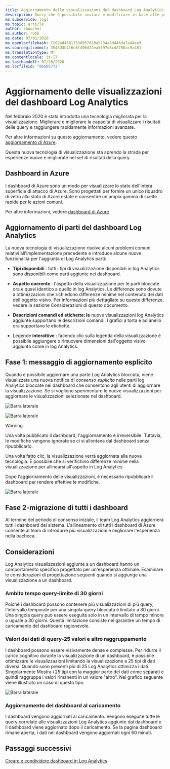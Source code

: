 ```yaml
---
title: Aggiornamento delle visualizzazioni del dashboard Log Analytics
description: Query che è possibile avviare e modificare in base alle proprie esigenze
ms.subservice: logs
ms.topic: article
author: rboucher
ms.author: robb
ms.date: 07/01/2020
ms.openlocfilehash: f2824d46917536957839a5734a8d446da7a44ee9
ms.sourcegitcommit: 3543d3b4f6c6f496d22ea5f97d8cd2700ac9a481
ms.translationtype: MT
ms.contentlocale: it-IT
ms.lasthandoff: 07/20/2020
ms.locfileid: "86505772"
---
```

# <a name="upgrading-your-log-analytics-dashboard-visualizations"></a>Aggiornamento delle visualizzazioni del dashboard Log Analytics

Nel febbraio 2020 è stata introdotta una tecnologia migliorata per la visualizzazione. Migliorare e migliorare la capacità di visualizzare i risultati delle query e raggiungere rapidamente informazioni avanzate. 

Per altre informazioni su questo aggiornamento, vedere questo [aggiornamento di Azure](https://azure.microsoft.com/updates/azure-monitor-log-analytics-upgraded-results-visualization/). 

Questa nuova tecnologia di visualizzazione sta aprendo la strada per esperienze nuove e migliorate nel set di risultati della query. 

## <a name="dashboards-in-azure"></a>Dashboard in Azure

I dashboard di Azure sono un modo per visualizzare lo stato dell'intera superficie di attacco di Azure. Sono progettati per fornire un unico riquadro di vetro allo stato di Azure estate e consentire un'ampia gamma di scelte rapide per le azioni comuni. 

Per altre informazioni, vedere [dashboard di Azure](../../azure-portal/azure-portal-dashboards.md)


## <a name="upgrading-log-analytics-dashboard-parts"></a>Aggiornamento di parti del dashboard Log Analytics

La nuova tecnologia di visualizzazione risolve alcuni problemi comuni relativi all'implementazione precedente e introduce alcune nuove funzionalità per l'aggiunta di Log Analytics parti: 

- **Tipi disponibili** : tutti i tipi di visualizzazione disponibili in log Analytics sono disponibili come parti aggiunte nei dashboard.

- **Aspetto coerente** : l'aspetto della visualizzazione per le parti bloccate ora è quasi identico a quello in log Analytics. Le differenze sono dovute a ottimizzazioni che richiedono differenze minime nel contenuto dei dati dell'oggetto visivo. Per informazioni più dettagliate su queste differenze, vedere la sezione Considerazioni di questo documento.

- **Descrizioni comandi ed etichette: le** nuove visualizzazioni log Analytics aggiunte supportano le descrizioni comandi. I grafici a torta e ad anello ora supportano le etichette.

- Legende **interattive** : facendo clic sulla legenda della visualizzazione è possibile aggiungere o rimuovere dimensioni dall'oggetto visivo aggiunto come in log Analytics.

## <a name="stage-1---opt-in-upgrade-message"></a>Fase 1: messaggio di aggiornamento esplicito

Quando è possibile aggiornare una parte Log Analytics bloccata, viene visualizzata una nuova notifica di *consenso esplicito* nelle parti log Analytics bloccate nei dashboard che consentono agli utenti di aggiornare la visualizzazione. Se si vogliono sperimentare le nuove visualizzazioni per aggiornare le visualizzazioni selezionate nel dashboard.

 
![Barra laterale](media/dashboard-upgrade/update-message-1.png)
 
![Barra laterale](media/dashboard-upgrade/update-message-2.png)

> [!WARNING]
> Una volta pubblicato il dashboard, l'aggiornamento è irreversibile. Tuttavia, le modifiche vengono ignorate se ci si allontana dal dashboard senza ripubblicarlo.  

Una volta fatto clic, la visualizzazione verrà aggiornata alla nuova tecnologia. È possibile che si verifichino differenze minime nella visualizzazione per allinearsi all'aspetto in Log Analytics.

Dopo l'aggiornamento delle visualizzazioni, è necessario ripubblicare il dashboard per rendere effettive le modifiche.

![Barra laterale](media/dashboard-upgrade/update-message-3.png)

## <a name="stage-2---migration-of-all-dashboards"></a>Fase 2-migrazione di tutti i dashboard

Al termine del periodo di consenso iniziale, il team Log Analytics aggiornerà tutti i dashboard del sistema. L'allineamento di tutti i dashboard di Azure consente al team di introdurre più visualizzazioni e migliorare l'esperienza nella bacheca.

## <a name="considerations"></a>Considerazioni

Log Analytics visualizzazioni aggiunte a un dashboard hanno un comportamento specifico progettato per un'esperienza ottimale. Esaminare le considerazioni di progettazione seguenti quando si aggiunge una visualizzazione a un dashboard.

### <a name="query-time-scope---30-day-limit"></a>Ambito tempo query-limite di 30 giorni

Poiché i dashboard possono contenere più visualizzazioni di più query, l'intervallo temporale per una singola query bloccata è limitato a 30 giorni. Una singola query può essere eseguita solo in un intervallo di tempo minore o uguale a 30 giorni. Questa limitazione consiste nel garantire un tempo di caricamento del dashboard ragionevole.

### <a name="query-data-values---25-values-and-other-grouping"></a>Valori dei dati di query-25 valori e altro raggruppamento

I dashboard possono essere visivamente dense e complesse. Per ridurre il carico cognitivo durante la visualizzazione di un dashboard, è possibile ottimizzare le visualizzazioni limitando la visualizzazione a 25 tipi di dati diversi. Quando sono presenti più di 25 Log Analytics ottimizza i dati. Singolarmente Mostra i 25 tipi con la maggior parte dei dati come separati e quindi raggruppa i valori rimanenti in un valore "altro". Nel grafico seguente viene illustrato un caso di questo tipo.  

![Barra laterale](media/dashboard-upgrade/values-25-limit.png)

### <a name="dashboard-refresh-on-load"></a>Aggiornamento del dashboard al caricamento

I dashboard vengono aggiornati al caricamento. Vengono eseguite tutte le query correlate alle visualizzazioni Log Analytics aggiunte dal dashboard e il dashboard viene aggiornato dopo il caricamento. Se la pagina dashboard rimane aperta, i dati nel dashboard vengono aggiornati ogni 60 minuti.

## <a name="next-steps"></a>Passaggi successivi

[Creare e condividere dashboard in Log Analytics](../learn/tutorial-logs-dashboards.md)

